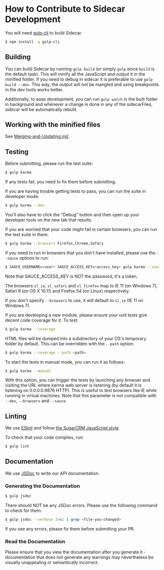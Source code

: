 # How to Contribute to Sidecar Development

You will need [gulp-cli][gulp-cli] to build Sidecar.

```bash
$ npm install -g gulp-cli
```

## Building

You can build Sidecar by running `gulp build` (or simply `gulp` since `build` is the default task). This will minify all the JavaScript and output it in the minified
folder.
If you need to debug in sidecar it is preferable to use `gulp build --dev`. This way, the output will not be mangled and using breakpoints in the dev tools works better.

Additionally, to ease development, you can run `gulp watch` in the built folder in background and whenever
a change is done in any of the sidecarFiles, sidecar will be automatically rebuilt.

## Working with the minified files

See [Merging-and-Updating.md](Merging-and-Updating.md).

## Testing

Before submitting, please run the test suite:

```bash
$ gulp karma
```

If any tests fail, you need to fix them before submitting.

If you are having trouble getting tests to pass, you can run the suite in developer mode:

```bash
$ gulp karma --dev
```

You'll also have to click the "Debug" button and then open up your developer tools on the new tab that results.

If you are worried that your code might fail in certain browsers, you can run the test suite in them:

```bash
$ gulp karma --browsers Firefox,Chrome,Safari
```

If you need to run in browsers that you don't have installed, please use the `--sauce` options to run:

```bash
$ SAUCE_USERNAME=<user> SAUCE_ACCESS_KEY=<access_key> gulp karma --sauce --browsers sl_ie,sl_safari,sl_firefox
```

Note that SAUCE_ACCESS_KEY is NOT the password, it's a token.

The browsers `sl_ie`, `sl_safari` and `sl_firefox` map to IE 11 (on Windows 7), Safari 9 (on OS X 10.11) and
Firefox 54 (on Linux) respectively.

If you don't specify `--browsers` to use, it will default to `sl_ie` (IE 11 on Windows 7).

If you are developing a new module, please ensure your unit tests give decent code coverage for it.
To test:

```bash
$ gulp karma --coverage
```

HTML files will be dumped into a subdirectory of your OS's temporary folder by default.
This can be overridden with the `--path` option:

```bash
$ gulp karma --coverage --path <path>
```

To start the tests in manual mode, you can run it as follows:

```bash
$ gulp karma --manual
```

With this option, you can trigger the tests by launching any browser and visiting the URL where karma web server is listening (by default it is listening on 0.0.0.0:9876 HTTP). This is useful to test browsers like IE while running in virtual machines. Note that this parameter is not compatible with `--dev`, `--browsers` and `--sauce`.

## Linting

We use [ESlint][eslint] and follow [the SugarCRM JavaScript style][sugarcrm-javascript-style].

To check that your code complies, run:

```bash
$ gulp lint
```

## Documentation

We use [JSDoc][jsdoc] to write our API documentation.

### Generating the Documentation

```bash
$ gulp jsdoc
```

There should NOT be any JSDoc errors. Please use the following command to check for them:

```bash
$ gulp jsdoc --verbose 2>&1 | grep <file-you-changed>
```

If you see any errors, please fix them before submitting your PR.

### Read the Documentation

Please ensure that you view the documentation after you generate it - documentation that does not generate any warnings
may nevertheless be visually unappealing or semantically incorrect.

[eslint]: http://eslint.org
[gulp-cli]: https://github.com/gulpjs/gulp-cli
[jsdoc]: http://usejsdoc.org
[sugarcrm-javascript-style]: https://github.com/sugarcrm/javascript
